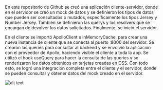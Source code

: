 En este repositorio de Github se creó una aplicación cliente-servidor, donde en el servidor se creó un mock de datos y se definieron los tipos de datos que pueden ser consultados o mutados, específicamente los tipos Jersey y Number Jersey. También se definieron las querys y los resolvers que se encargan de devolver los datos solicitados. Finalmente, se inició el servidor.

En el cliente se importó ApolloClient e inMemoryCache, para crear una nueva instancia de cliente que se conecta al puerto :8000 del servidor. Se crearon las queries para consultar al backend y se envolvió la aplicación con el proveedor de Apollo, haciendo visible el cliente a toda la app. Se utilizó el hook useQuery para hacer la consulta de las queries y se renderizaron los datos obtenidos en tarjetas creadas en CSS. Con todo esto, se logró una integración completa entre el cliente y el servidor, donde se pueden consultar y obtener datos del mock creado en el servidor.

![alt text](https://i.ibb.co/bHw6N0T/image.png)
